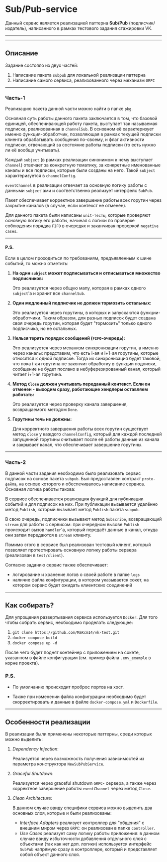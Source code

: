 # Sub/Pub-service
Данный сервис является реализацией паттерна **Sub/Pub** (подписчик/издатель), написанного в рамках тестового задания стажировки VK.
<hr>
<hr>

## Описание
Задание состояло из двух частей:
1. Написание пакета `subpub` для локальной реализации паттерна
2. Написание самого сервиса, реализованного через механизм `GRPC`

<hr>

### Часть-1
Реализацию пакета данной части можно найти в папке `pkg`.

Основная суть работы данного пакета заключается в том, 
что базовой единицей, обеспечивающей работу пакета, выступает так называемая подписка, реализованная в `channelSub`. В основном её характеризует именно функция-обработчик, позволяющая в рамках текущей подписки клиента обрабатывать сообщения по-своему, и флаг активности подписки, отвечающий за состояние работы подписки (то есть нужно ли её вообще учитывать).

Каждый `subject` (в рамках реализации синонимом к нему выступает `channel`) отвечает за конкретную тематику, за конкретные именованные каналы и все подписки, которые были созданы на него. Такой `subject` характеризуется в `channelConfig`.

`eventChannel` в реализации отвечает за основную логику работы с данными `subject`'ами и соответственно реализует интерфейс `SubPub`.

Пакет обеспечивает корректное завершение работы всех горутин через закрытие каналов (в случае, если контекст не отменён).

Для данного пакета были написаны `unit-тесты`, которые проверяют основную логику его работы, начиная с логики по проверке соблюдения порядка `FIFO` в очередях и заканчивая проверкой `negative cases`.
<hr>

#### P.S.
Если в целом проходиться по требованиям, предъявленным к шине событий, то можно отметить:
1. **На один `subject` может подписываться и отписываться множество подписчиков:**

   Это реализуется через общую мапу, которая в рамках одного `subject`'а и хранит все `channelSub`.

2. **Один медленный подписчик не должен тормозить остальных:**

   Это реализуется через горутины, в которых и запускаются функции-обработчики. Таким образом, для разных подписок будет создана своя очередь горутин,
   которая будет "тормозить" только одного подписчика, но не остальных.

3. **Нельзя терять порядок сообщений (`FIFO`-очередь):**

   Это реализуется через механизм синхронизации горутин, а именно через каналы: представим, что есть i-ая и i+1-ая горутины, которые относятся к одной подписке.
   Тогда их синхронизация будет таковой, что пока i-ая горутина не закончит обработку в функции подписки, сообщение не будет послано в небуферезированный канал, который читает i+1-ая горутина.

4. **Метод `Close` должен учитывать переданный контекст. Если он отменен - выходим сразу, работающие хендлеры оставляем работать:**

   Это реализуется через проверку канала завершения, возвращаемого методом `Done`.

5. **Горутины течь не должны:**

   Для корректного завершения работы всех горутин существует метод `close` у каждого `channelConfig`, который для каждой последней запущенной горутины считывает после её работы данные из канала и закрывает канал, что обеспечивает завершение горутины.

<hr>

### Часть-2
В данной части задания необходимо было реализовать сервис подписок на основе пакета `subpub`. Был предоставлен контракт `proto-файла`, на основе которого и обеспечивалось написание сервиса. Основная логика работы такова:

В сервисе обеспечивается реализация функций для публикации событий и для подписок на них.
При публикации вызывается удалённо метод `Publish`, который вызывает метод `Publish` пакета `subpub`.

В свою очередь, подписчики вызывают метод `Subscribe`, возвращающий `stream` для работы с сервисом: при очередном вызове `Publish` происходит вызов `handler`'а, 
который передаёт данные в канал, откуда они затем передаются в `stream` клиенту.

Помимо этого в сервисе был реализован тестовый клиент, который позволяет протестировать основную логику работы сервера (реализован в `test/client`).

Согласно заданию сервис также обеспечивает:
- логирование и хранение логов о своей работе в папке `logs`
- наличие файла конфигурации, в котором указывается сокет, на котором сервис будет ожидать клиентских соединений

<hr>

## Как собирать?
Для упрощения развертывания сервиса используется `Docker`. Для того чтобы собрать сервис, необходимо проделать следующее:
1. `git clone https://github.com/MaKcm14/vk-test.git`
2. `docker compose build`
3. `docker compose up -d`

После чего будет поднят контейнер с приложением на сокете, указанном в файле конфигурации (см. пример файла `.env_example` в корне проекта).

### P.S.
- По умолчанию происходит проброс портов на хост.

- Также при изменении файла конфигурации необходимо будет скорректировать и данные в файле `docker-compose.yml` и `Dockerfile`.

<hr>

## Особенности реализации
В реализации были применены некоторые паттерны, среди которых можно выделить:
1. *Dependency Injection*:

   Реализуется через возможность получения зависимостей из параметра конструктора `NewSubPubService`.
 
2. *Graceful Shutdown*:

   Реализуется через graceful shutdown `GRPC`- сервера, а также через корректное завершение работы `eventChannel` через метод `Close`.   
   
3. *Clean Architecture*:

   В данном случае ввиду специфики сервиса можно выделить два основных слоя, которые и были реализованы:

   - *Interface Adapters* реализует контроллер для "общения" с внешним миром через `GRPC`: он реализован в папке `controller`.
   - *Use Cases* реализует саму логику работы приложения: в данном случае ввиду избыточности добавления отдельного слоя c объектами (так как нет доп. логики) используется интерфейс `SubPub` напрямую сразу в контроллере, который и представляет собой объект данного слоя.
